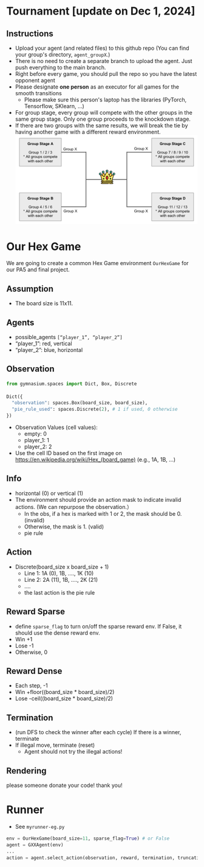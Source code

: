 # Tournament [update on Dec 1, 2024]
## Instructions
- Upload your agent (and related files) to this github repo (You can find your group's directory, ```agent_groupX```.)
- There is no need to create a separate branch to upload the agent. Just push everything to the main branch.
- Right before every game, you should pull the repo so you have the latest opponent agent
- Please designate **one person** as an executor for all games for the smooth transitions
  - Please make sure this person's laptop has the libraries (PyTorch, Tensorflow, SKlearn, ...)
- For group stage, every group will compete with the other groups in the same group stage. Only one group proceeds to the knockdown stage. 
- If there are two groups with the same results, we will break the tie by having another game with a different reward environment. 
![tournament](asset/tournament.png)

# Our Hex Game
We are going to create a common Hex Game environment ```OurHexGame``` for our PA5 and final project.

## Assumption
- The board size is 11x11.

## Agents
- possible_agents ```[“player_1”, “player_2”]```
- “player_1”: red, vertical
- “player_2”: blue, horizontal

## Observation 
```python
from gymnasium.spaces import Dict, Box, Discrete

Dict({
  "observation": spaces.Box(board_size, board_size),
  "pie_rule_used": spaces.Discrete(2), # 1 if used, 0 otherwise
})
```

- Observation Values (cell values):
  - empty: 0
  - player_1: 1
  - player_2: 2
- Use the cell ID based on the first image on https://en.wikipedia.org/wiki/Hex_(board_game) (e.g., 1A, 1B, ...)

## Info
- horizontal (0) or vertical (1)
- The environment should provide an action mask to indicate invalid actions. (We can repurpose the observation.）
  - In the obs, if a hex is marked with 1 or 2, the mask should be 0. (invalid)
  - Otherwise, the mask is 1. (valid)
  - pie rule
  
## Action
- Discrete(board_size x board_size + 1)
  - Line 1: 1A (0), 1B, ...., 1K (10)
  - Line 2: 2A (11), 1B, ...., 2K (21)
  - ....
  - the last action is the pie rule 


## Reward Sparse
- define ```sparse_flag``` to turn on/off the sparse reward env. If False, it should use the dense reward env.
- Win +1
- Lose -1
- Otherwise, 0

## Reward Dense
- Each step, -1
- Win +floor((board_size * board_size)/2)
- Lose -ceil((board_size * board_size)/2)

## Termination
- (run DFS to check the winner after each cycle) If there is a winner, terminate
- If illegal move, terminate (reset)
  - Agent should not try the illegal actions!

## Rendering
please someone donate your code! thank you!

# Runner
- See ```myrunner-eg.py```

```python
env = OurHexGame(board_size=11, sparse_flag=True) # or False
agent = GXXAgent(env)
...
action = agent.select_action(observation, reward, termination, truncation, info)
```
